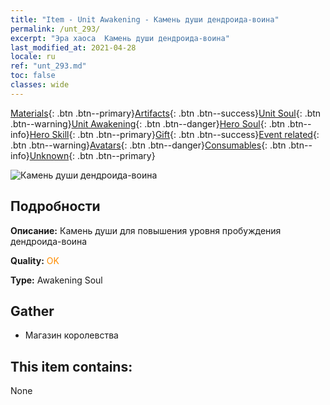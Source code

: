 ```yaml
---
title: "Item - Unit Awakening - Камень души дендроида-воина"
permalink: /unt_293/
excerpt: "Эра хаоса  Камень души дендроида-воина"
last_modified_at: 2021-04-28
locale: ru
ref: "unt_293.md"
toc: false
classes: wide
---
```

 [Materials](/ItemsRU/){: .btn .btn--primary}[Artifacts](/ItemsRU/Artifacts/){: .btn .btn--success}[Unit Soul](/ItemsRU/UnitSoul/){: .btn .btn--warning}[Unit Awakening](/ItemsRU/UnitAwakening/){: .btn .btn--danger}[Hero Soul](/ItemsRU/HeroSoul/){: .btn .btn--info}[Hero Skill](/ItemsRU/HeroSkill/){: .btn .btn--primary}[Gift](/ItemsRU/Gift/){: .btn .btn--success}[Event related](/ItemsRU/Events/){: .btn .btn--warning}[Avatars](/ItemsRU/Avatars/){: .btn .btn--danger}[Consumables](/ItemsRU/Consumables/){: .btn .btn--info}[Unknown](/ItemsRU/Unknown/){: .btn .btn--primary}

 ![Камень души дендроида-воина](/images/u/tia_shuyao.jpg)

## Подробности
 **Описание:** Камень души для повышения уровня пробуждения дендроида-воина

 **Quality:** <span style="color: #FF8C00">OK</span>

 **Type:** Awakening Soul

## Gather

*    Магазин королевства 

## This item contains:

  None

